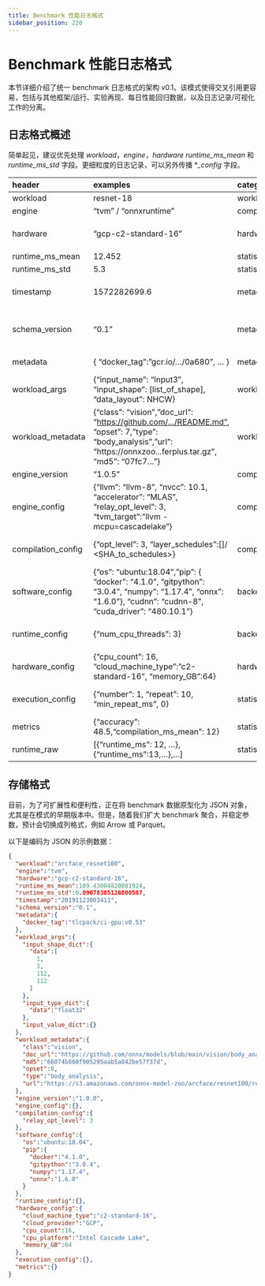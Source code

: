 ```yaml
---
title: Benchmark 性能日志格式
sidebar_position: 220
---
```


# Benchmark 性能日志格式

本节详细介绍了统一 benchmark 日志格式的架构 v0.1。该模式使得交叉引用更容易，包括与其他框架/运行、实验再现、每日性能回归数据，以及日志记录/可视化工作的分离。

## 日志格式概述

简单起见，建议优先处理 *workload*，*engine*，*hardware runtime_ms_mean* 和 *runtime_ms_std* 字段。更细粒度的日志记录，可以另外传播 **_config* 字段。

| **header** | **examples** | **category** | **notes/justification** |
|:---|:---|:---|:---|
| workload | resnet-18 | workload | name of workload |
| engine | “tvm” / “onnxruntime” | compiler |    |
| hardware | “gcp-c2-standard-16” | hardware | descriptor of target hardware environment |
| runtime_ms_mean | 12.452 | statistics |    |
| runtime_ms_std | 5.3 | statistics |    |
| timestamp | 1572282699.6 | metadata | indicates when this record is logged |
| schema_version | “0.1” | metadata | ensure reproducibility as we iterate on this schema |
| metadata | { “docker_tag”:”gcr.io/…/0a680”, … } | metadata | docker_tag is optional |
| workload_args | {“input_name”: “Input3”, “input_shape”: [list_of_shape], “data_layout”: NHCW} | workload |    |
| workload_metadata | {“class”: “vision”,”doc_url”: “https://github.com/.../README.md”, “opset”: 7,”type”: “body_analysis”,”url”: “https://onnxzoo...ferplus.tar.gz”, “md5”: “07fc7…”} | workload | source of workload |
| engine_version | “1.0.5” | compiler | use semvar format |
| engine_config | {“llvm”: “llvm-8”, “nvcc”: 10.1, “accelerator”: “MLAS”, “relay_opt_level”: 3, “tvm_target”:”llvm -mcpu=cascadelake”} | compiler | fields are optionally specified |
| compilation_config | {“opt_level”: 3, “layer_schedules”:[]/ <SHA_to_schedules>} | compiler | fields are optionally specified |
| software_config | {“os”: “ubuntu:18.04”,”pip”: { “docker”: “4.1.0”, “gitpython”: “3.0.4”, “numpy”: “1.17.4”, “onnx”: “1.6.0”}, “cudnn”: “cudnn-8”, “cuda_driver”: “480.10.1”} | backend | env dependency list |
| runtime_config | {“num_cpu_threads”: 3} | backend | info on non-hardware, non-software metadata |
| hardware_config | {“cpu_count”: 16, “cloud_machine_type”:”c2-standard-16”, “memory_GB”:64} | hardware | json descriptor of target hardware environment |
| execution_config | {“number”: 1, “repeat”: 10, “min_repeat_ms”, 0} | statistics | workload execution parameters |
| metrics | {“accuracy”: 48.5,“compilation_ms_mean”: 12} | statistics | other metrics |
| runtime_raw | [{“runtime_ms”: 12, …}, {“runtime_ms”:13,…},…] | statistics | optional raw metrics array |

## 存储格式

目前，为了可扩展性和便利性，正在将 benchmark 数据原型化为 JSON 对象，尤其是在模式的早期版本中。但是，随着我们扩大 benchmark 聚合，并稳定参数，预计会切换成列格式，例如 Arrow 或 Parquet。

以下是编码为 JSON 的示例数据：

``` json
{
  "workload":"arcface_resnet100",
  "engine":"tvm",
  "hardware":"gcp-c2-standard-16",
  "runtime_ms_mean":109.43004820081924,
  "runtime_ms_std":0.09078385126800587,
  "timestamp":"20191123003411",
  "schema_version":"0.1",
  "metadata":{
    "docker_tag":"tlcpack/ci-gpu:v0.53"
  },
  "workload_args":{
    "input_shape_dict":{
      "data":[
        1,
        3,
        112,
        112
      ]
    },
    "input_type_dict":{
      "data":"float32"
    },
    "input_value_dict":{}
  },
  "workload_metadata":{
    "class":"vision",
    "doc_url":"https://github.com/onnx/models/blob/main/vision/body_analysis/arcface/README.md",
    "md5":"66074b860f905295aab5a842be57f37d",
    "opset":8,
    "type":"body_analysis",
    "url":"https://s3.amazonaws.com/onnx-model-zoo/arcface/resnet100/resnet100.tar.gz"
  },
  "engine_version":"1.0.0",
  "engine_config":{},
  "compilation_config":{
    "relay_opt_level": 3
  },
  "software_config":{
    "os":"ubuntu:18.04",
    "pip":{
      "docker":"4.1.0",
      "gitpython":"3.0.4",
      "numpy":"1.17.4",
      "onnx":"1.6.0"
    }
  },
  "runtime_config":{},
  "hardware_config":{
    "cloud_machine_type":"c2-standard-16",
    "cloud_provider":"GCP",
    "cpu_count":16,
    "cpu_platform":"Intel Cascade Lake",
    "memory_GB":64
  },
  "execution_config":{},
  "metrics":{}
}
```